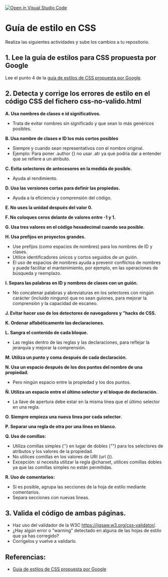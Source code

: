 [![Open in Visual Studio Code](https://classroom.github.com/assets/open-in-vscode-c66648af7eb3fe8bc4f294546bfd86ef473780cde1dea487d3c4ff354943c9ae.svg)](https://classroom.github.com/online_ide?assignment_repo_id=9615438&assignment_repo_type=AssignmentRepo)
# Guía de estilo en CSS
Realiza las siguientes actividades y sube los cambios a tu repositorio.

## **1. Lee la guía de estilos para CSS propuesta por Google**
Lee el punto 4 de la [guía de estilos de CSS propuesta por Google](https://google.github.io/styleguide/htmlcssguide.html#CSS).

## **2. Detecta y corrige los errores de estilo en el código CSS del fichero css-no-valido.html**

**A. Usa nombres de clases e id significativos.**
* Trata de evitar nombres sin significado y que sean lo más genéricos posibles. 

**B. Usa nombre de clases e ID los más cortos posibles**
* Siempre y cuando sean representativos con el nombre original. 
* Ejemplo: Para poner .author {} no usar .atr ya que podría dar a entender que se refiere a un atributo.

**C. Evita selectores de antecesores en la medida de posible.**
* Ayuda al rendimiento. 

**D. Usa las versiones cortas para definir las propiedas.**
* Ayuda a la eficiencia y comprensión del código.

**E. No uses la unidad después del valor 0.**

**F. No coloques ceros delante de valores entre -1 y 1.**

**G. Usa tres valores en el código hexadecimal cuando sea posible.**

**H. Usa prefijos en proyectos grandes.**
* Use prefijos (como espacios de nombres) para los nombres de ID y clases. 
* Utilice identificadores únicos y cortos seguidos de un guión.
* El uso de espacios de nombres ayuda a prevenir conflictos de nombres y puede facilitar el mantenimiento, por ejemplo, en las operaciones de búsqueda y reemplazo.

**I. Separa las palabras en ID y nombres de clases con un guión.**
* No concatenar palabras y abreviaturas en los selectores con ningún carácter (incluido ninguno) que no sean guiones, para mejorar la comprensión y la capacidad de escaneo.

**J. Evitar hacer uso de los detectores de navegadores y "hacks de CSS.**

**K. Ordenar alfabéticamente las declaraciones.**

**L. Sangra el contenido de cada bloque.**
* Las reglas dentro de las reglas y las declaraciones, para reflejar la jerarquía y mejorar la comprensión.

**M. Utiliza un punto y coma después de cada declaración.**

**N. Usa un espacio después de los dos puntos del nombre de una propiedad.**
* Pero ningún espacio entre la propiedad y los dos puntos.

**Ñ. Utiliza un espacio entre el último selector y el bloque de declaración.**
* La llave de apertura debe estar en la misma línea que el último selector en una regla.

**O. Siempre empieza una nueva línea por cada selector.**

**P. Separar una regla de otra por una línea en blanco.**

**Q. Uso de comillas:**
* Utiliza comillas simples ('') en lugar de dobles ("") para los selectores de atributos y los valores de la propiedad.
* No utilices comillas en los valores de URI (url ()).
* Excepción: si necesita utilizar la regla @charset, utilices comillas dobles ya que las comillas simples no están permitidas.

**R. Uso de comentarios:**
* Si es posible, agrupa las secciones de la hoja de estilo mediante comentarios.
* Separa secciones con nuevas líneas.

## **3. Valida el código de ambas páginas.**
* Haz uso del validador de la W3C https://jigsaw.w3.org/css-validator/.
* ¿Hay algún error o "warning" detectado en alguna de las hojas de estilo que ya has corregido?
* Corrígelos y vuelve a validarlo.

## **Referencias:**

- [Guía de estilos de CSS propuesta por Google](https://google.github.io/styleguide/htmlcssguide.html#CSS) 

